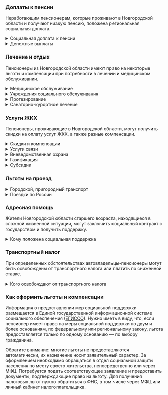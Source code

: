 ### Доплаты к пенсии
Неработающим пенсионерам, которые проживают в Новгородской области и получают низкую пенсию, положена региональная социальная доплата.
<details>
<summary>Социальная доплата к пенсии</summary>

В Новгородской области региональный прожиточный минимум пенсионера превышает общефедеральный. Поэтому неработающим пенсионерам с низким размером пенсии производится региональная социальная доплата к пенсии до прожиточного минимума пенсионера — 10 096 рублей. Для её назначения в настоящее время необходимо обращаться в органы социальной защиты населения. С 2022 года доплата будет назначаться автоматически.
</details>
<details>
<summary>Денежные выплаты</summary>

Если пенсионер относится к льготной категории, ему полагается ежемесячная денежная выплата (ЕДВ), которая регулярно индексируется.

В [Новгородской](https://docs.cntd.ru/document/423975163) области ветеранам труда и ветеранам труда области выплачивают ежемесячно 542 рубля. Труженики тыла получают 639 рублей, а жертвы политических репрессий — 1395 рублей в месяц.
</details>

### Лечение и отдых
Пенсионеры из Новгородской области имеют право на некоторые льготы и компенсации при потребности в лечении и медицинском обслуживании.
<details>
<summary>Медицинское обслуживание</summary>

Обслуживание в поликлиниках и других медицинских учреждениях, к которым они были прикреплены до выхода на пенсию, сохраняется за тружениками тыла, жертвами политических репрессий, а также ветеранами труда. Оказание медицинской помощи вне очереди полагается жертвам политических репрессий, а также труженикам тыла и ветеранам труда.
</details>
<details>
<summary>Учреждения социального обслуживания</summary>

Внеочередной приём в дома-интернаты для престарелых и инвалидов, учреждения социального обслуживания предоставляется труженикам тыла и жертвам политических репрессий.
</details>
<details>
<summary>Протезирование</summary>

Новгородских тружеников тыла и реабилитированных пенсионеров бесплатно обеспечивают протезами (кроме зубных) и протезно-ортопедическими изделиями.
</details>
<details>
<summary>Санаторно-курортное лечение</summary>

[Новгородским](https://docs.cntd.ru/document/423975163) жертвам политических репрессий при наличии медицинских показаний один раз в год выдаётся путёвка на санаторно-курортное лечение. В случае самостоятельной покупки путёвки компенсируют расходы на её приобретение, но не более 18 330 рублей.
</details>

### Услуги ЖКХ
Пенсионеры, проживающие в Новгородской области, могут получить скидки на оплату услуг ЖКХ, а также разные компенсации. 
<details>
<summary>Скидки и компенсации</summary>

В [Новгородской](https://docs.cntd.ru/document/423975163) области жертвам политических репрессий, ветеранам труда и ветеранам труда области выплачивают компенсацию в размере 50% расходов на оплату жилого помещения, коммунальных услуг, взносов на капремонт и вывоз жидких бытовых отходов. Льгота распространяется также на членов семьи жертв политических репрессий и иждивенцев ветеранов труда, проживающих совместно с пенсионером.

Одинокие неработающие пенсионеры по достижении 70 лет освобождаются от взносов на капремонт на 50%, а с 80-летнего возраста — полностью. Льгота распространяется также на граждан указанного возраста, семья которых состоит из неработающих граждан пенсионного возраста (мужчины — старше 60 лет, женщины — 55 лет) и (или) инвалидов I и II групп. Компенсация рассчитывается исходя из установленных в регионе минимального взноса на капремонт за 1 кв. метр и размера стандарта нормативной площади жилого помещения.
</details>
<details>
<summary>Услуги связи</summary>

Реабилитированным пенсионерам Новгородской области компенсируют расходы на установку телефона.
</details>
<details>
<summary>Вневедомственная охрана</summary>

[Новгородским](https://docs.cntd.ru/document/423975163) одиноко проживающим жертвам политических репрессий или супружеским парам, один из которых является репрессированным, оплачивают 50% расходов на услуги вневедомственной охраны.
</details>
<details>
<summary>Газификация</summary>

В [Новгородской](https://sudrf.cntd.ru/document/411705959) области малообеспеченным одиноко проживающим пенсионерам или их семьям, доход которых не превышает величины прожиточного минимума на каждого члена семьи, предоставляется социальная поддержка на газификацию домовладения. Компенсируют 50% от стоимости фактически произведённых работ по газификации жилья, но без учёта стоимости газовой плиты, водонагревателя, отопительного котла и работ по устройству дымохода и вентиляции.
</details>
<details>
<summary>Субсидии</summary>

Оформить субсидию на оплату жилищно-коммунальных услуг можно при условии, что на их оплату тратится более 22% от совокупного дохода семьи.
</details>

### Льготы на проезд
<details>
<summary>Городской, пригородный транспорт</summary>

В [Новгородской](https://docs.cntd.ru/document/423975163) области труженики тыла, ветераны труда и ветераны труда области проезд на железнодорожном транспорте пригородного сообщения оплачивают в размере 50%, а жертвы политических репрессий ездят бесплатно.
</details>
<details>
<summary>Поездки по России</summary>

Новгородским реабилитированным пенсионерам один раз в год компенсируются расходы на оплату проезда (туда и обратно) по территории Российской Федерации на железнодорожном транспорте в размере 100% стоимости проезда. При поездке в районы, не имеющие железнодорожного сообщения, возместят 50% стоимости проезда водным, воздушным или междугородным автомобильным транспортом.
</details>

### Адресная помощь
Жители Новгородской области старшего возраста, находящиеся в сложной жизненной ситуации, могут заключить социальный контракт с государством и получить поддержку.
<details>
<summary>Кому положена социальная поддержка</summary>

Пенсионерам, оказавшимся в трудной жизненной ситуации по не зависящим от них причинам или в связи со стихийным бедствием, экстремальной ситуацией, оказывается адресная помощь. Она предоставляется путём выплаты пособий либо в натуральной форме (обеспечение одеждой, обувью, лекарствами, организация лечения и ухода, проведение ремонта жилья или установка приборов учёта и пр.). С нуждающимися пенсионерами может быть заключён социальный контракт.
</details>

### Транспортный налог
При определенных обстоятельствах автовладельцы-пенсионеры могут быть освобождены от транспортного налога или платить по сниженной ставке. 
<details>
<summary>Кого освобождают от транспортного налога</summary>

В [Новгородской](https://www.nalog.gov.ru/rn77/service/tax/d1083357/) области пенсионеры, а также мужчины старше 60 лет, женщины — 55 лет уплачивают налог в размере 50%: на легковой автомобиль с мощностью двигателя до 100 л. с., грузовой автомобиль до 100 л. с., изготовленный на базе легкового автомобиля «ГАЗ», «ВАЗ», «ИЖ», «Москвич», грузовой автомобиль модели «УАЗ», с годом выпуска до 1994 включительно, мотоциклы и мотороллеры до 36 л. с., а на легковые авто от 100 до 120 л. с. уплате подлежит 80% ставки налога. Пенсионеры по старости, а также инвалиды, владеющие моторной лодкой до 30 л. с., уплачивают за неё половину начисляемого налога, а инвалиды и участники ВОВ освобождены от него полностью. Инвалиды не уплачивают налог за один принадлежащий им легковой автомобиль до 100 л. с., а также грузовой автомобиль до 100 л. с., изготовленный на базе легкового автомобиля «ГАЗ», «ВАЗ», «ИЖ», «Москвич», «УАЗ», с годом выпуска до 1994 включительно. Граждане, подвергшиеся радиации, освобождены от уплаты налога на легковые автомобили.
</details>

### Как оформить льготы и компенсации 
Информация о предоставлении мер социальной поддержки размещается в Единой государственной информационной системе социального обеспечения ([ЕГИССО](http://egisso.ru/site/client/#/)). Нужно иметь в виду, что, если пенсионер имеет право на меры социальной поддержки по двум и более основаниям, по федеральному или региональному закону, льгота предоставляется только по одному основанию — по выбору гражданина.

Обратите внимание: многие льготы не предоставляются автоматически, их назначение носит заявительный характер. За оформлением необходимо обращаться в отдел социальной защиты населения по месту своего жительства, непосредственно или через МФЦ. Потребуется подать соответствующее заявление и предоставить документы, подтверждающие право на льготу. Для получения налоговых льгот нужно обратиться в ФНС, в том числе через МФЦ или личный кабинет налогоплательщика.
